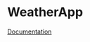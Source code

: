 # WeatherApp

[Documentation](https://github.com/izabelarebisz/WeatherApp/blob/main/Rębisz_WeatherApp.pdf)
